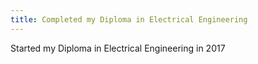 ```yaml
---
title: Completed my Diploma in Electrical Engineering
---
```

Started my Diploma in Electrical Engineering in 2017